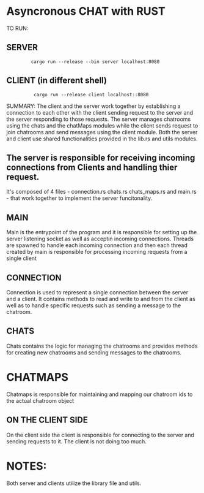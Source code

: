 # Asyncronous CHAT with RUST

TO RUN:

## SERVER
```
         cargo run --release --bin server localhost:8080
```

## CLIENT (in different shell)
```
          cargo run --release client localhost::8080
```

SUMMARY: The client and the server work together by establishing a connection to each other with the client sending request to the server and the server responding to those requests.
The server manages chatrooms using the chats and the chatMaps modules while the client sends request to join chatrooms and send messages using the client module.
Both the server and client use shared functionalities provided in the lib.rs and utils modules.


## The server is responsible for receiving incoming connections from Clients and handling thier request.


It's composed of 4 files - connection.rs chats.rs chats_maps.rs and main.rs - that work together to implement the server funcitonality.

## MAIN

Main is the entrypoint of the program and it is responsible for setting up the server listening socket as well as acceptin incoming connections. Threads are spawned to handle each incoming connection and then each thread created by main is responsible for processing incoming requests from a single client

## CONNECTION

Connection is used to represent a single connection between the server and a client. It contains methods to read and write to and from the client as well as to handle specific requests such as sending a message to the chatroom.

## CHATS

Chats contains the logic for managing the chatrooms and provides methods for creating new chatrooms and sending messages to the chatrooms.

# CHATMAPS

Chatmaps is responsible for maintaining and mapping our chatroom ids to the actual chatroom object 

## ON THE CLIENT SIDE

On the client side the client is responsible for connecting to the server and sending requests to it.
The client is not doing too much. 

# NOTES:
Both server and clients utilize the library file and utils.   


